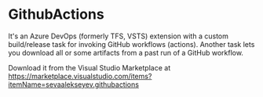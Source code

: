 # GithubActions
It's an Azure DevOps (formerly TFS, VSTS) extension with a custom build/release task for invoking GitHub workflows (actions).
Another task lets you download all or some artifacts from a past run of a GitHub workflow.

Download it from the Visual Studio Marketplace at https://marketplace.visualstudio.com/items?itemName=sevaalekseyev.githubactions
